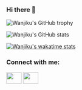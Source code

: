 ### Hi there 👋

![Wanjiku's GitHub trophy](https://github-profile-trophy.vercel.app/?username=wanjikukatuni&theme=radical)


![Wanjiku's GitHub stats](https://github-readme-stats.vercel.app/api?username=wanjikukatuni&show_icons=true&theme=jolly)



[![Wanjiku's wakatime stats](https://github-readme-stats.vercel.app/api/wakatime?username=wanjikukatuni)](https://github.com/wanjikukatuni/github-readme-stats)


<h3 align="left">Connect with me:</h3>
<p align="left">
<a href="https://twitter.com/TheKatuni" target="blank"><img align="center" src="https://cdn.jsdelivr.net/npm/simple-icons@3.0.1/icons/twitter.svg" alt="" height="30" width="40" /></a>
<a href="https://www.linkedin.com/in/ann-wanjiku-863929187/" target="blank"><img align="center" src="https://cdn.jsdelivr.net/npm/simple-icons@3.0.1/icons/linkedin.svg" alt="" height="30" width="40" /></a>
</p>
